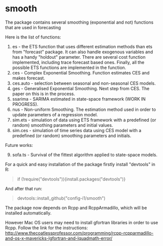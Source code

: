 # smooth
The package contains several smoothing (exponential and not) functions that are used in forecasting

Here is the list of functions:

1. es - the ETS function that uses different estimation methods than ets from "forecast" package. It can also handle exogenous variables and has a handy "holdout" parameter. There are several cost function implemented, including trace forecast based ones. Finally, all the possible ETS functions are implemented in the function.
2. ces - Complex Exponential Smoothing. Function estimates CES and makes forecast.
3. ces.auto - selection between seasonal and non-seasonal CES models.
4. ges - Generalised Exponential Smoothing. Next step from CES. The paper on this is in the process.
5. ssarima - SARIMA estimated in state-space framework (WORK IN PROGRESS).
6. nus - Non-uniform Smoothing. The estimation method used in order to update parameters of a regression model.
7. sim.ets - simulation of data using ETS framework with a predefined (or random) smoothing parameters and initial values.
8. sim.ces - simulation of time series data using CES model with a predefined (or random) smoothing parameters and initials.

Future works:

9. sofa.ts - Survival of the fittest algorithm applied to state-space models.

For a quick and easy installation of the package firstly install "devtools" in R:
> if (!require("devtools")){install.packages("devtools")}

And after that run:

> devtools::install_github("config-i1/smooth")

The package now depends on Rcpp and RcppArmadillo, which will be installed automatically.

However Mac OS users may need to install gfortran libraries in order to use Rcpp. Follow the link for the instructions: http://www.thecoatlessprofessor.com/programming/rcpp-rcpparmadillo-and-os-x-mavericks-lgfortran-and-lquadmath-error/
